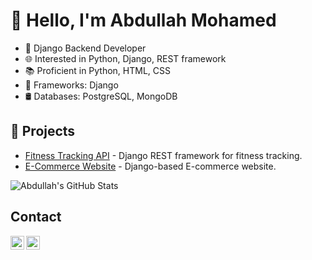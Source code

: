 # 👋 Hello, I'm Abdullah Mohamed

- 🚀 Django Backend Developer
- 🌐 Interested in Python, Django, REST framework
- 📚 Proficient in Python, HTML, CSS
- 🔧 Frameworks: Django
- 🛢️ Databases: PostgreSQL, MongoDB

## 🚀 Projects

- [Fitness Tracking API](https://github.com/abdullahZD/Fitness-Tracking) - Django REST framework for fitness tracking.
- [E-Commerce Website](https://github.com/abdullahZD/E-Commerce) - Django-based E-commerce website.

![Abdullah's GitHub Stats](https://github-readme-stats.vercel.app/api?username=abdullahZD&show_icons=true&count_private=true)

## Contact

[<img align="left" alt="Email" width="22px" src="https://simpleicons.org/icons/gmail.svg" />](mailto:abdullahmohamedhz@gmail.com)
[<img align="left" alt="LinkedIn" width="22px" src="https://simpleicons.org/icons/linkedin.svg" />](https://www.linkedin.com/in/abdallah-mohamed-374784226/)





